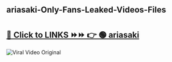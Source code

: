 
 ## ariasaki-Only-Fans-Leaked-Videos-Files

# <h2><a href="https://mediaupload.pro?ariasaki">🔗 Click to LINKS ⏩⏩ 👉 🟢 ariasaki </a></h2>

<a href="https://mediaupload.pro?ariasaki" rel="nofollow" data-target="animated-image.originalLink"><img src="https://i.ibb.co.com/xMMVF88/686577567.gif" alt="Viral Video Original" style="max-width: 100%; display: inline-block;" data-target="animated-image.originalImage"></a>